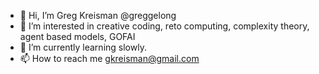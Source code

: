 - 👋 Hi, I’m Greg Kreisman @greggelong
- 👀 I’m interested in creative coding, reto computing, complexity theory, agent based models, GOFAI
- 🌱 I’m currently learning slowly.
- 📫 How to reach me gkreisman@gmail.com

<!---
greggelong/greggelong is a ✨ special ✨ repository because its `README.md` (this file) appears on your GitHub profile.
You can click the Preview link to take a look at your changes.
--->
